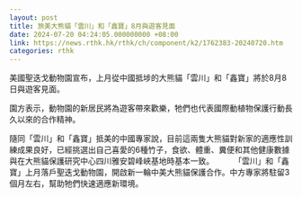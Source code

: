 ```yaml
---
layout: post
title: 旅美大熊貓「雲川」和「鑫寶」8月與遊客見面
date: 2024-07-20 04:24:05.000000000 +08:00
link: https://news.rthk.hk/rthk/ch/component/k2/1762383-20240720.htm
categories: rthk
---
```


美國聖迭戈動物園宣布，上月從中國抵埗的大熊貓「雲川」和「鑫寶」將於8月8日與遊客見面。

園方表示，動物園的新居民將為遊客帶來歡樂，牠們也代表國際動植物保護行動長久以來的合作精神。

隨同「雲川」和「鑫寶」抵美的中國專家說，目前這兩隻大熊貓對新家的適應性訓練成果良好，已經挑選出自己喜愛的6種竹子，食欲、體重、糞便和其他健康數據與在大熊貓保護研究中心四川雅安碧峰峽基地時基本一致。
　　
「雲川」和「鑫寶」上月落戶聖迭戈動物園，開啟新一輪中美大熊貓保護合作。中方專家將駐留3個月左右，幫助牠們快速適應新環境。
